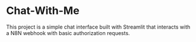 # Chat-With-Me
This project is a simple chat interface built with Streamlit that interacts with a N8N webhook with basic authorization requests.
